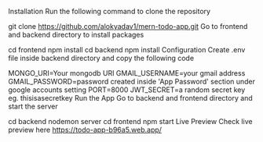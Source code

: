 Installation
Run the following command to clone the repository

git clone https://github.com/alokyadav1/mern-todo-app.git
Go to frontend and backend directory to install packages

cd frontend
npm install
cd backend
npm install
Configuration
Create .env file inside backend directory and copy the following code

MONGO_URI=Your mongodb URI
GMAIL_USERNAME=your gmail address 
GMAIL_PASSWORD=password created inside 'App Password' section under google accounts setting
PORT=8000
JWT_SECRET=a random secret key eg. thisisasecretkey
Run the App
Go to backend and frontend directory and start the server

cd backend
nodemon server
cd frontend
npm start
Live Preview
Check live preview here https://todo-app-b96a5.web.app/
